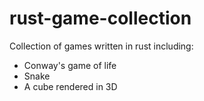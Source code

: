 # rust-game-collection
Collection of games written in rust including:
- Conway's game of life
- Snake
- A cube rendered in 3D
